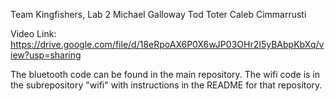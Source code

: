Team Kingfishers, Lab 2
Michael Galloway
Tod Toter
Caleb Cimmarrusti

Video Link:
https://drive.google.com/file/d/18eRpoAX6P0X6wJP03OHr2I5yBAbpKbXq/view?usp=sharing

The bluetooth code can be found in the main repository.
The wifi code is in the subrepository "wifi" with instructions in the README for that repository.
